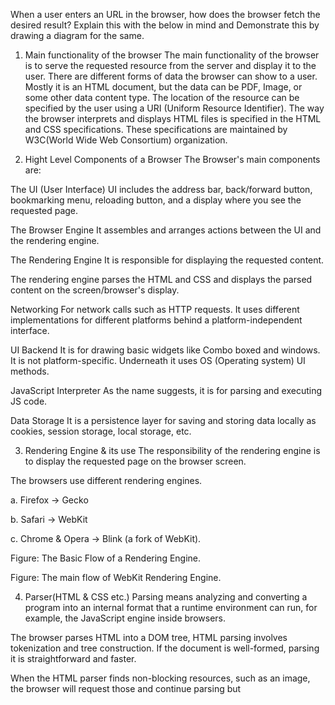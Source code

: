 When a user enters an URL in the browser, how does the browser fetch the desired result? Explain this with the below in mind and Demonstrate this by drawing a diagram for the same.
1. Main functionality of the browser
The main functionality of the browser is to serve the requested resource from the server and display it to the user. There are different forms of data the browser can show to a user. Mostly it is an HTML document, but the data can be PDF, Image, or some other data content type.
The location of the resource can be specified by the user using a URI (Uniform Resource Identifier).
The way the browser interprets and displays HTML files is specified in the HTML and CSS specifications. These specifications are maintained by W3C(World Wide Web Consortium) organization.

2. Hight Level Components of a Browser
The Browser's main components are:

The UI (User Interface)
UI includes the address bar, back/forward button, bookmarking menu, reloading button, and a display where you see the requested page.

The Browser Engine
It assembles and arranges actions between the UI and the rendering engine.

The Rendering Engine
It is responsible for displaying the requested content.

The rendering engine parses the HTML and CSS and displays the parsed content on the screen/browser's display.

Networking
For network calls such as HTTP requests. It uses different implementations for different platforms behind a platform-independent interface.

UI Backend
It is for drawing basic widgets like Combo boxed and windows. It is not platform-specific. Underneath it uses OS (Operating system) UI methods.

JavaScript Interpreter
As the name suggests, it is for parsing and executing JS code.

Data Storage
It is a persistence layer for saving and storing data locally as cookies, session storage, local storage, etc.



3. Rendering Engine & its use
The responsibility of the rendering engine is to display the requested page on the browser screen.

The browsers use different rendering engines.

a. Firefox -> Gecko

b. Safari -> WebKit

c. Chrome & Opera -> Blink (a fork of WebKit).



Figure: The Basic Flow of a Rendering Engine.



Figure: The main flow of WebKit Rendering Engine.

4. Parser(HTML & CSS etc.)
Parsing means analyzing and converting a program into an internal format that a runtime environment can run, for example, the JavaScript engine inside browsers.

The browser parses HTML into a DOM tree, HTML parsing involves tokenization and tree construction. If the document is well-formed, parsing it is straightforward and faster.

When the HTML parser finds non-blocking resources, such as an image, the browser will request those and continue parsing but <script> tags--particularly those without an async or defer attribute—block rendering, and pauses parsing of HTML.

CSS Parsing

When the browser encounters CSS styles, it parses the text into the CSS Object Model (CSSOM), a data structure. It is then used for styling layouts and painting. The browser then creates a render tree from both these structures to be able to paint the content to the screen.



5. Script Processor
The model of the web is synchronous. Authors expect scripts to be parsed and executed immediately when the parser reaches a <script> tag. The parsing of the document halts until the script has been executed. If the script is external then the resource must first be fetched from the network–this is also done synchronously, and parsing halts until the resource is fetched. This was the model for many years and is also specified in HTML4 and 5 specifications. Authors can add the "defer" attribute to a script, in which case it will not halt document parsing and will execute after the document is parsed. HTML5 adds an option to mark the script as asynchronous so it will be parsed and executed by a different thread.

6. Tree Construction
The first step is processing the HTML and building DOM(Document Object Model). The DOM tree describes the content of the document. The <html> element is the first tag and root node of the document tree. The tree reflects the relationship and hierarchies between different tags. Tags nested within other tags are child nodes. The greater the number of DOM nodes, the longer it takes to construct the DOM tree.



Preload Scanner

While the browser builds the DOM tree, this process occupies the main thread. As this happens, the preload scanner will parse through the content available and also request high-priority resources like CSS, JavaScript, and web fonts. It will retrieve the resources in the background so that by the time the main HTML parser reaches the requested asset, they may already be in flight, or have been downloaded. The optimizations the preload scanner provides reduce blockages.

Building the CSSOM

The second step is processing CSS and building a CSSOM tree. The CSS object model is similar to DOM. The DOM and CSSOM are both trees. They are independent data structures. The browser converts the CSS rules into a map of styles it can understand and work with. The browser goes through each rule set in the CSS, creating a tree of nodes with a parent, child, and sibling relationships based on the CSS selectors.

Building the CSSOM is very, very fast and is not displayed in a unique color in current developer tools. In terms of web performance optimization, there is lower hanging fruit, as the total time to create the CSSOM is generally less than the time it takes for one DNS lookup.

7. JavaScript Compilation
While the CSS is being parsed and the CSSOM created, other assets, including JavaScript files, are downloading (thanks to the preload scanner). JavaScript is interpreted, compiled, parsed, and executed. The scripts are parsed into abstract syntax trees. Some browser engines take the Abstract Syntax Tree and pass it into an interpreter, outputting bytecode which is executed on the main thread. This is known as JavaScript compilation.

Building the Accessibility Tree
The browser also builds an accessibility tree that assistive devices use to parse and interpret content. The accessibility object model (AOM) is like a semantic version of the DOM. The browser updates the accessibility tree when the DOM is updated. The accessibility tree is not modifiable by assistive technologies themselves.

Until the AOM is built, the content is not accessible to screen readers.

8. Layout
The fourth step in the critical rendering path is running the layout on the render tree to compute the geometry of each node. The layout is the process by which the width, height, and location of all the nodes in the render tree are determined, plus the determination of the size and position of each object on the page. Reflow is any subsequent size and position determination of any part of the page or the entire document.

Once the render tree is built, the layout commences. The render tree identified which nodes are displayed (even if invisible) along with their computed styles, but not the dimensions or location of each node. To determine the exact size and location of each object, the browser starts at the root of the render tree and traverses it.

On the web page, almost everything is in a box. Different devices and different desktop preferences mean an unlimited number of different viewport sizes. In this phase, considering the viewport size, the browser determines what the dimensions of all the different boxes are going to be on the screen. Taking the size of the viewport as its base, the layout generally starts with the body, laying out the dimensions of all the body's descendants, with each element's box model properties.

The first time the size and position of nodes are determined is called layout. Subsequent recalculations of node size and locations are called reflows.

9. Painting
The last step is to paint individual nodes on the screen, the first occurrence of which is called first meaningful paint. In the painting or rasterization phase, the browser converts each box calculated in the layout phase to actual pixels on the screen. Painting involves drawing every visual part of an element to the screen, including text, colors, borders, shadows, and replaced elements like buttons and images. The browser needs to do this super quickly.

Painting can break the elements in the layout tree into layers. Promoting content into layers on the GPU (instead of the main thread on the CPU) improves paint and repaint performance. Some specific properties and elements instantiate a layer, including <video> and <canvas>, and any element which has the CSS properties of opacity, a 3D transform, will-change, and a few others. These nodes will be painted onto their layer, along with their descendants, unless a descendant necessitates its layer for one (or more) of the above reasons.
